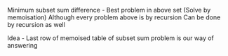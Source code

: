 Minimum subset sum difference - Best problem in above set (Solve by memoisation) Although every problem above is by recursion
Can be done by recursion as well

Idea - Last row of memoised table of subset sum problem is our way of answering
